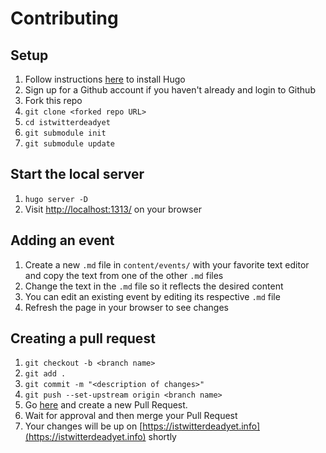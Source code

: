 # Contributing

## Setup
1. Follow instructions [here](https://gohugo.io/getting-started/installing) to install Hugo
2. Sign up for a Github account if you haven't already and login to Github
3. Fork this repo
4. `git clone <forked repo URL>`
5. `cd istwitterdeadyet`
6. `git submodule init`
7. `git submodule update`

## Start the local server
1. `hugo server -D`
2. Visit [http://localhost:1313/](http://localhost:1313/) on your browser

## Adding an event
1. Create a new `.md` file in `content/events/` with your favorite text editor and copy the text from one of the other `.md` files
2. Change the text in the `.md` file so it reflects the desired content
3. You can edit an existing event by editing its respective `.md` file
4. Refresh the page in your browser to see changes

## Creating a pull request
1. `git checkout -b <branch name>`
2. `git add .`
3. `git commit -m "<description of changes>"`
4. `git push --set-upstream origin <branch name>`
5. Go [here](https://github.com/tmcarr/istwitterdeadyet.git) and create a new Pull Request.
6. Wait for approval and then merge your Pull Request
7. Your changes will be up on [https://istwitterdeadyet.info](https://istwitterdeadyet.info) shortly
